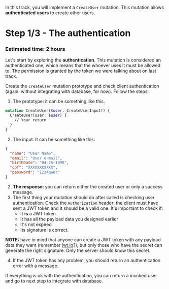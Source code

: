 In this track, you will implement a `CreateUser` mutation. This mutation allows **authenticated users** to create other users.

# Step 1/3 - The authentication
### Estimated time: 2 hours

Let's start by exploring the **authentication**. This mutation is considered an authenticated one, which means that the whoever uses it must be allowed to. The permission is granted by the token we were talking about on last track. 

Create the `CreateUser` mutation prototype and check client authentication (again: without integrating with database, for now). Follow the steps:

1. The prototype: it can be something like this.

```graphql
mutation CreateUser($user: CreateUserInput!) {
  CreateUser(user: $user) {
    // Your return
  }
}
```

2. The input. It can be something like this:

```json
{
  "name": "User Name",
  "email": "User e-mail",
  "birthDate": "04-25-1990",
  "cpf": "XXXXXXXXXXX",
  "password": "1234qwer"
}
```

2. **The response**: you can return either the created user or only a success message.
3. The first thing your mutation should do after called is checking user authentication. Check the `Authorization` header: the client must have sent a JWT token and it should be a valid one. It's important to check if:
    + It **is** a JWT token
    + It has all the payload data you designed earlier
    + It's not expired
    + Its signature is correct.

**NOTE:** have in mind that anyone can create a JWT token with any payload data they want (remember [jwt.io](https://jwt.io)?), but only those who have the secret can generate the right signature. Only the server should know this secret.

4. If the JWT token has any problem, you should return an authentication error with a message.

If everything is ok with the authentication, you can return a mocked user and go to next step to integrate with database.
